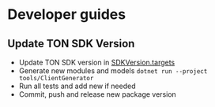 # Developer guides

## Update TON SDK Version

- Update TON SDK version in [SDKVersion.targets](https://github.com/ton-actions/ton-client-dotnet/blob/master/SDKVersion.targets)
- Generate new modules and models `dotnet run --project tools/ClientGenerator`
- Run all tests and add new if needed
- Commit, push and release new package version
